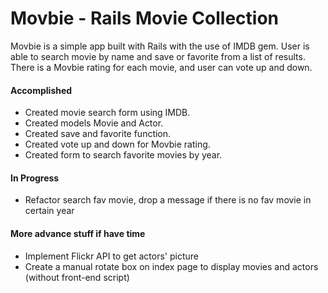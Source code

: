 Movbie - Rails Movie Collection
=================
Movbie is a simple app built with Rails with the use of IMDB gem.
User is able to search movie by name and save or favorite from a list of results.
There is a Movbie rating for each movie, and user can vote up and down.

#### Accomplished
* Created movie search form using IMDB.
* Created models Movie and Actor.
* Created save and favorite function.
* Created vote up and down for Movbie rating.
* Created form to search favorite movies by year.

#### In Progress
* Refactor search fav movie, drop a message if there is no fav movie in certain year

#### More advance stuff if have time
* Implement Flickr API to get actors' picture
* Create a manual rotate box on index page to display movies and actors (without front-end script)
